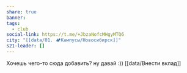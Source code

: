```yaml
---
share: true
banner: 
tags:
  - club
social-link: https://t.me/+JbzaNofcMHgyMTQ6
city: "[[data/01. 🏕️Кампусы/Новосибирск]]"
s21-leader: []
---
```


Хочешь чего-то сюда добавить? ну давай :))
[[data/Внести вклад]]